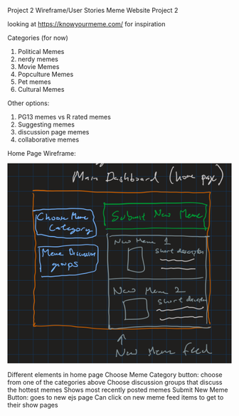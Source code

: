 Project 2 Wireframe/User Stories Meme Website Project 2

looking at https://knowyourmeme.com/ for inspiration

Categories (for now)
1) Political Memes
2) nerdy memes 
3) Movie Memes
4) Popculture Memes
5) Pet memes
6) Cultural Memes

Other options:
1) PG13 memes vs R rated memes
2) Suggesting memes
3) discussion page memes
4) collaborative memes

Home Page Wireframe:

![homepage_wireframe text](./imagesWireframe/homepage_wireframe.png)

Different elements in home page
Choose Meme Category button: choose from one of the categories above
Choose discussion groups that discuss the hottest memes
Shows most recently posted memes
Submit New Meme Button: goes to new ejs page
Can click on new meme feed items to get to their show pages




